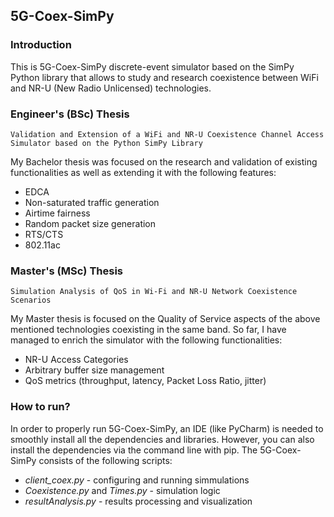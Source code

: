 ## 5G-Coex-SimPy

### Introduction

This is 5G-Coex-SimPy discrete-event simulator based on the SimPy Python library that allows to study and research coexistence between WiFi and NR-U (New Radio Unlicensed) technologies. 

### Engineer's (BSc) Thesis 

```
Validation and Extension of a WiFi and NR-U Coexistence Channel Access Simulator based on the Python SimPy Library
```

My Bachelor thesis was focused on the research and validation of existing functionalities as well as extending it with the following features:

- EDCA
- Non-saturated traffic generation
- Airtime fairness
- Random packet size generation
- RTS/CTS
- 802.11ac

### Master's (MSc) Thesis

```
Simulation Analysis of QoS in Wi-Fi and NR-U Network Coexistence Scenarios
```

My Master thesis is focused on the Quality of Service aspects of the above mentioned technologies coexisting in the same band. So far, I have managed to enrich the simulator with the following functionalities:

- NR-U Access Categories
- Arbitrary buffer size management
- QoS metrics (throughput, latency, Packet Loss Ratio, jitter)

### How to run?

In order to properly run 5G-Coex-SimPy, an IDE (like PyCharm) is needed to smoothly install all the dependencies and libraries. However, you can also install the dependencies via the command line with pip. The 5G-Coex-SimPy consists of the following scripts:


- *client_coex.py* - configuring and running simmulations
- *Coexistence.py* and *Times.py* - simulation logic 
- *resultAnalysis.py* - results processing and visualization 



